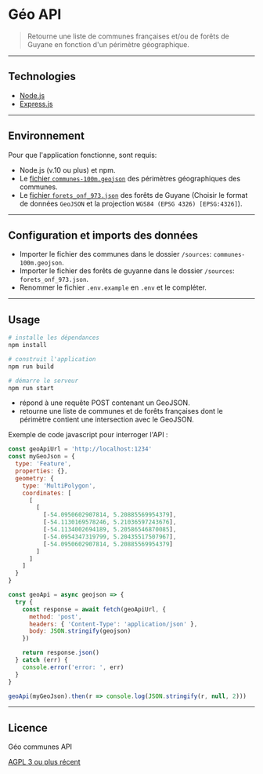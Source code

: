# Géo API

> Retourne une liste de communes françaises et/ou de forêts de Guyane en fonction d'un périmètre géographique.

---

## Technologies

- [Node.js](https://nodejs.org/)
- [Express.js](http://expressjs.com)

---

## Environnement

Pour que l'application fonctionne, sont requis:

- Node.js (v.10 ou plus) et npm.
- Le [fichier `communes-100m.geojson`](http://etalab-datasets.geo.data.gouv.fr/contours-administratifs/latest/geojson/communes-100m.geojson) des périmètres géographiques des communes.
- Le [fichier `forets_onf_973.json`](https://catalogue.geoguyane.fr/geosource/panierDownloadFrontalParametrage?LAYERIDTS=91217) des forêts de Guyane (Choisir le format de données `GeoJSON` et la projection `WGS84 (EPSG 4326) [EPSG:4326]`).

---

## Configuration et imports des données

- Importer le fichier des communes dans le dossier `/sources`: `communes-100m.geojson`.
- Importer le fichier des forêts de guyanne dans le dossier `/sources`: `forets_onf_973.json`.
- Renommer le fichier `.env.example` en `.env` et le compléter.

---

## Usage

```bash
# installe les dépendances
npm install

# construit l'application
npm run build

# démarre le serveur
npm run start
```

- répond à une requête POST contenant un GeoJSON.
- retourne une liste de communes et de forêts françaises dont le périmètre contient une intersection avec le GeoJSON.

Exemple de code javascript pour interroger l'API :

```js
const geoApiUrl = 'http://localhost:1234'
const myGeoJson = {
  type: 'Feature',
  properties: {},
  geometry: {
    type: 'MultiPolygon',
    coordinates: [
      [
        [
          [-54.0950602907814, 5.20885569954379],
          [-54.1130169578246, 5.21036597243676],
          [-54.1134002694189, 5.20586546870085],
          [-54.0954347319799, 5.20435517507967],
          [-54.0950602907814, 5.20885569954379]
        ]
      ]
    ]
  }
}

const geoApi = async geojson => {
  try {
    const response = await fetch(geoApiUrl, {
      method: 'post',
      headers: { 'Content-Type': 'application/json' },
      body: JSON.stringify(geojson)
    })

    return response.json()
  } catch (err) {
    console.error('error: ', err)
  }
}

geoApi(myGeoJson).then(r => console.log(JSON.stringify(r, null, 2)))
```

---

## Licence

Géo communes API

[AGPL 3 ou plus récent](https://spdx.org/licenses/AGPL-3.0-or-later.html)
